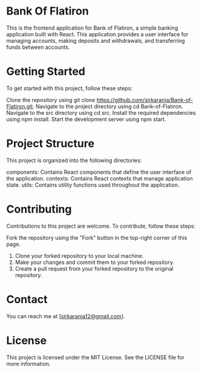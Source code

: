 # Bank Of Flatiron

This is the frontend application for Bank of Flatiron, a simple banking application built with React. This application provides a user interface for managing accounts, making deposits and withdrawals, and transferring funds between accounts.

# Getting Started
To get started with this project, follow these steps:

Clone the repository using git clone https://github.com/sirkaranja/Bank-of-Flatiron.git.
Navigate to the project directory using cd Bank-of-Flatiron.
Navigate to the src directory using cd src.
Install the required dependencies using npm install.
Start the development server using npm start.

# Project Structure
This project is organized into the following directories:

components: Contains React components that define the user interface of the application.
contexts: Contains React contexts that manage application state.
utils: Contains utility functions used throughout the application.

# Contributing
Contributions to this project are welcome. To contribute, follow these steps:

Fork the repository using the "Fork" button in the top-right corner of this page.
1. Clone your forked repository to your local machine.
2. Make your changes and commit them to your forked repository.
3. Create a pull request from your forked repository to the original repository.

# Contact
You can reach me at [sirkaranja12@gmail.com].

# License
This project is licensed under the MIT License. See the LICENSE file for more information.
